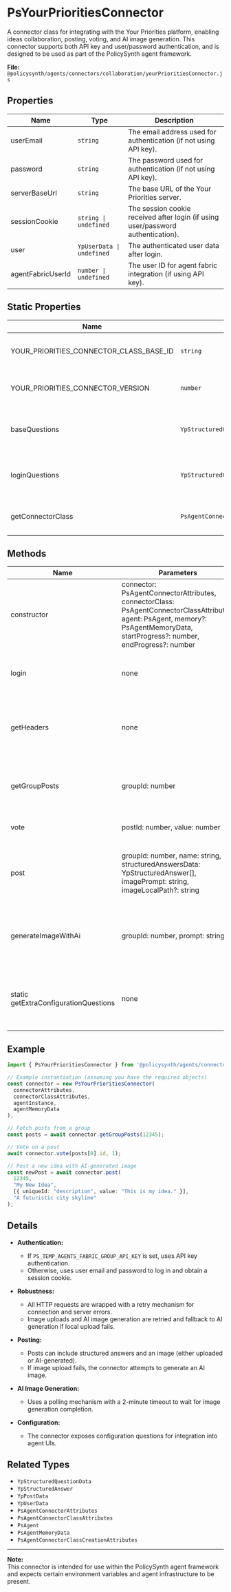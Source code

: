 # PsYourPrioritiesConnector

A connector class for integrating with the Your Priorities platform, enabling ideas collaboration, posting, voting, and AI image generation. This connector supports both API key and user/password authentication, and is designed to be used as part of the PolicySynth agent framework.

**File:** `@policysynth/agents/connectors/collaboration/yourPrioritiesConnector.js`

## Properties

| Name                | Type                                      | Description                                                                                 |
|---------------------|-------------------------------------------|---------------------------------------------------------------------------------------------|
| userEmail           | `string`                                  | The email address used for authentication (if not using API key).                           |
| password            | `string`                                  | The password used for authentication (if not using API key).                                |
| serverBaseUrl       | `string`                                  | The base URL of the Your Priorities server.                                                 |
| sessionCookie       | `string \| undefined`                     | The session cookie received after login (if using user/password authentication).            |
| user                | `YpUserData \| undefined`                 | The authenticated user data after login.                                                    |
| agentFabricUserId   | `number \| undefined`                     | The user ID for agent fabric integration (if using API key).                                |

## Static Properties

| Name                                    | Type                                               | Description                                                                                 |
|------------------------------------------|----------------------------------------------------|---------------------------------------------------------------------------------------------|
| YOUR_PRIORITIES_CONNECTOR_CLASS_BASE_ID  | `string`                                           | Unique class base ID for this connector.                                                    |
| YOUR_PRIORITIES_CONNECTOR_VERSION        | `number`                                           | Version number of the connector.                                                            |
| baseQuestions                           | `YpStructuredQuestionData[]`                       | Base configuration questions for the connector.                                             |
| loginQuestions                          | `YpStructuredQuestionData[]`                       | Login configuration questions for the connector.                                            |
| getConnectorClass                       | `PsAgentConnectorClassCreationAttributes`          | Connector class definition for registration.                                                |

## Methods

| Name                          | Parameters                                                                                                                                                                                                 | Return Type                | Description                                                                                                 |
|-------------------------------|------------------------------------------------------------------------------------------------------------------------------------------------------------------------------------------------------------|----------------------------|-------------------------------------------------------------------------------------------------------------|
| constructor                   | connector: PsAgentConnectorAttributes, connectorClass: PsAgentConnectorClassAttributes, agent: PsAgent, memory?: PsAgentMemoryData, startProgress?: number, endProgress?: number                           | `PsYourPrioritiesConnector`| Initializes the connector with configuration and authentication details.                                     |
| login                         | none                                                                                                                                                                                                       | `Promise<void>`            | Authenticates with the Your Priorities server (unless using API key).                                       |
| getHeaders                    | none                                                                                                                                                                                                       | `object`                   | Returns the appropriate headers for API requests (API key or session cookie).                               |
| getGroupPosts                 | groupId: number                                                                                                                                                                                            | `Promise<YpPostData[]>`    | Fetches all posts for a given group, handling pagination and retries.                                       |
| vote                          | postId: number, value: number                                                                                                                                                                              | `Promise<void>`            | Casts a vote (endorsement) on a post.                                                                       |
| post                          | groupId: number, name: string, structuredAnswersData: YpStructuredAnswer[], imagePrompt: string, imageLocalPath?: string                                            | `Promise<YpPostData>`      | Creates a new post in a group, optionally uploading or generating an image.                                 |
| generateImageWithAi           | groupId: number, prompt: string                                                                                                                                                                            | `Promise<number>`          | Generates an AI image for a group using a prompt, polling until completion or timeout.                      |
| static getExtraConfigurationQuestions | none                                                                                                                                                                                                | `YpStructuredQuestionData[]`| Returns extra configuration questions required for the connector (if not using API key).                     |

## Example

```typescript
import { PsYourPrioritiesConnector } from '@policysynth/agents/connectors/collaboration/yourPrioritiesConnector.js';

// Example instantiation (assuming you have the required objects)
const connector = new PsYourPrioritiesConnector(
  connectorAttributes,
  connectorClassAttributes,
  agentInstance,
  agentMemoryData
);

// Fetch posts from a group
const posts = await connector.getGroupPosts(12345);

// Vote on a post
await connector.vote(posts[0].id, 1);

// Post a new idea with AI-generated image
const newPost = await connector.post(
  12345,
  "My New Idea",
  [{ uniqueId: "description", value: "This is my idea." }],
  "A futuristic city skyline"
);
```

## Details

- **Authentication:**  
  - If `PS_TEMP_AGENTS_FABRIC_GROUP_API_KEY` is set, uses API key authentication.
  - Otherwise, uses user email and password to log in and obtain a session cookie.

- **Robustness:**  
  - All HTTP requests are wrapped with a retry mechanism for connection and server errors.
  - Image uploads and AI image generation are retried and fallback to AI generation if local upload fails.

- **Posting:**  
  - Posts can include structured answers and an image (either uploaded or AI-generated).
  - If image upload fails, the connector attempts to generate an AI image.

- **AI Image Generation:**  
  - Uses a polling mechanism with a 2-minute timeout to wait for image generation completion.

- **Configuration:**  
  - The connector exposes configuration questions for integration into agent UIs.

## Related Types

- `YpStructuredQuestionData`
- `YpStructuredAnswer`
- `YpPostData`
- `YpUserData`
- `PsAgentConnectorAttributes`
- `PsAgentConnectorClassAttributes`
- `PsAgent`
- `PsAgentMemoryData`
- `PsAgentConnectorClassCreationAttributes`

---

**Note:**  
This connector is intended for use within the PolicySynth agent framework and expects certain environment variables and agent infrastructure to be present.